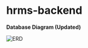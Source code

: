 # hrms-backend

**Database Diagram (Updated)**

![ERD](https://user-images.githubusercontent.com/79416722/122785684-3e8c5180-d2bc-11eb-9c4e-ca278813ad0c.png)

